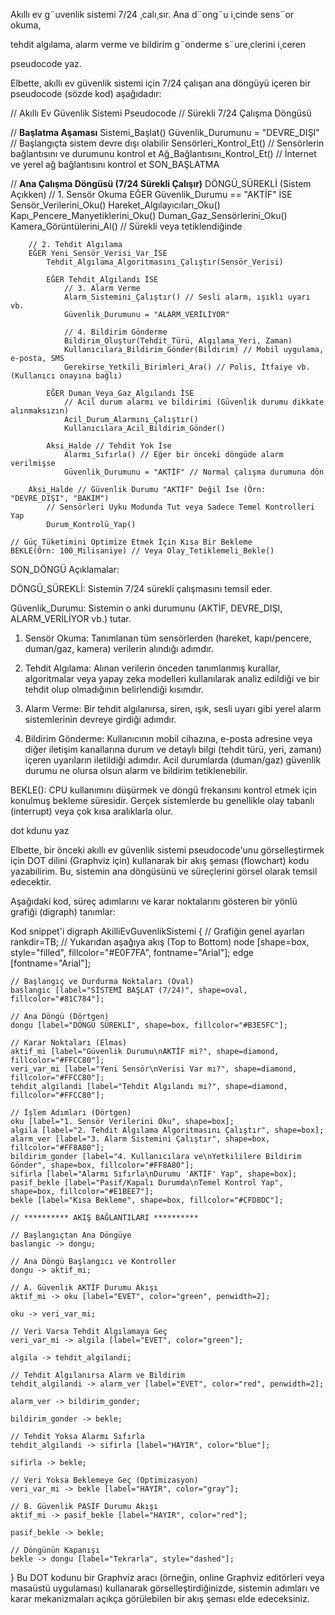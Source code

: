 Akıllı ev g¨uvenlik sistemi 7/24 ¸calı¸sır. Ana d¨ong¨u i¸cinde sens¨or okuma,

tehdit algılama, alarm verme ve bildirim g¨onderme s¨ure¸clerini i¸ceren

pseudocode yaz.

Elbette, akıllı ev güvenlik sistemi için 7/24 çalışan ana döngüyü içeren bir pseudocode (sözde kod) aşağıdadır:

// Akıllı Ev Güvenlik Sistemi Pseudocode
// Sürekli 7/24 Çalışma Döngüsü

// **Başlatma Aşaması**
Sistemi_Başlat()
    Güvenlik_Durumunu = "DEVRE_DIŞI" // Başlangıçta sistem devre dışı olabilir
    Sensörleri_Kontrol_Et() // Sensörlerin bağlantısını ve durumunu kontrol et
    Ağ_Bağlantısını_Kontrol_Et() // İnternet ve yerel ağ bağlantısını kontrol et
SON_BAŞLATMA

// **Ana Çalışma Döngüsü (7/24 Sürekli Çalışır)**
DÖNGÜ_SÜREKLİ (Sistem Açıkken)
    // 1. Sensör Okuma
    EĞER Güvenlik_Durumu == "AKTİF" İSE
        Sensör_Verilerini_Oku()
            Hareket_Algılayıcıları_Oku()
            Kapı_Pencere_Manyetiklerini_Oku()
            Duman_Gaz_Sensörlerini_Oku()
            Kamera_Görüntülerini_Al() // Sürekli veya tetiklendiğinde
        
        // 2. Tehdit Algılama
        EĞER Yeni_Sensör_Verisi_Var_İSE
            Tehdit_Algılama_Algoritmasını_Çalıştır(Sensör_Verisi)
            
            EĞER Tehdit_Algılandı İSE
                // 3. Alarm Verme
                Alarm_Sistemini_Çalıştır() // Sesli alarm, ışıklı uyarı vb.
                Güvenlik_Durumunu = "ALARM_VERİLİYOR"
                
                // 4. Bildirim Gönderme
                Bildirim_Oluştur(Tehdit_Türü, Algılama_Yeri, Zaman)
                Kullanıcılara_Bildirim_Gönder(Bildirim) // Mobil uygulama, e-posta, SMS
                Gerekirse_Yetkili_Birimleri_Ara() // Polis, İtfaiye vb. (Kullanıcı onayına bağlı)
            
            EĞER Duman_Veya_Gaz_Algılandı İSE
                // Acil durum alarmı ve bildirimi (Güvenlik durumu dikkate alınmaksızın)
                Acil_Durum_Alarmını_Çalıştır()
                Kullanıcılara_Acil_Bildirim_Gönder()
            
            Aksi_Halde // Tehdit Yok İse
                Alarmı_Sıfırla() // Eğer bir önceki döngüde alarm verilmişse
                Güvenlik_Durumunu = "AKTİF" // Normal çalışma durumuna dön
            
        Aksi_Halde // Güvenlik Durumu "AKTİF" Değil İse (Örn: "DEVRE_DIŞI", "BAKIM")
            // Sensörleri Uyku Modunda Tut veya Sadece Temel Kontrolleri Yap
            Durum_Kontrolü_Yap()
    
    // Güç Tüketimini Optimize Etmek İçin Kısa Bir Bekleme
    BEKLE(Örn: 100_Milisaniye) // Veya Olay_Tetiklemeli_Bekle()

SON_DÖNGÜ
Açıklamalar:

DÖNGÜ_SÜREKLİ: Sistemin 7/24 sürekli çalışmasını temsil eder.

Güvenlik_Durumu: Sistemin o anki durumunu (AKTİF, DEVRE_DIŞI, ALARM_VERİLİYOR vb.) tutar.

1. Sensör Okuma: Tanımlanan tüm sensörlerden (hareket, kapı/pencere, duman/gaz, kamera) verilerin alındığı adımdır.

2. Tehdit Algılama: Alınan verilerin önceden tanımlanmış kurallar, algoritmalar veya yapay zeka modelleri kullanılarak analiz edildiği ve bir tehdit olup olmadığının belirlendiği kısımdır.

3. Alarm Verme: Bir tehdit algılanırsa, siren, ışık, sesli uyarı gibi yerel alarm sistemlerinin devreye girdiği adımdır.

4. Bildirim Gönderme: Kullanıcının mobil cihazına, e-posta adresine veya diğer iletişim kanallarına durum ve detaylı bilgi (tehdit türü, yeri, zamanı) içeren uyarıların iletildiği adımdır. Acil durumlarda (duman/gaz) güvenlik durumu ne olursa olsun alarm ve bildirim tetiklenebilir.

BEKLE(): CPU kullanımını düşürmek ve döngü frekansını kontrol etmek için konulmuş bekleme süresidir. Gerçek sistemlerde bu genellikle olay tabanlı (interrupt) veya çok kısa aralıklarla olur.

dot kdunu yaz

Elbette, bir önceki akıllı ev güvenlik sistemi pseudocode'unu görselleştirmek için DOT dilini (Graphviz için) kullanarak bir akış şeması (flowchart) kodu yazabilirim. Bu, sistemin ana döngüsünü ve süreçlerini görsel olarak temsil edecektir.

Aşağıdaki kod, süreç adımlarını ve karar noktalarını gösteren bir yönlü grafiği (digraph) tanımlar:

Kod snippet'i
digraph AkilliEvGuvenlikSistemi {
    // Grafiğin genel ayarları
    rankdir=TB; // Yukarıdan aşağıya akış (Top to Bottom)
    node [shape=box, style="filled", fillcolor="#E0F7FA", fontname="Arial"];
    edge [fontname="Arial"];

    // Başlangıç ve Durdurma Noktaları (Oval)
    baslangic [label="SİSTEMİ BAŞLAT (7/24)", shape=oval, fillcolor="#81C784"];
    
    // Ana Döngü (Dörtgen)
    dongu [label="DÖNGÜ SÜREKLİ", shape=box, fillcolor="#B3E5FC"];
    
    // Karar Noktaları (Elmas)
    aktif_mi [label="Güvenlik Durumu\nAKTİF mi?", shape=diamond, fillcolor="#FFCC80"];
    veri_var_mi [label="Yeni Sensör\nVerisi Var mı?", shape=diamond, fillcolor="#FFCC80"];
    tehdit_algilandi [label="Tehdit Algılandı mı?", shape=diamond, fillcolor="#FFCC80"];
    
    // İşlem Adımları (Dörtgen)
    oku [label="1. Sensör Verilerini Oku", shape=box];
    algila [label="2. Tehdit Algılama Algoritmasını Çalıştır", shape=box];
    alarm_ver [label="3. Alarm Sistemini Çalıştır", shape=box, fillcolor="#FF8A80"];
    bildirim_gonder [label="4. Kullanıcılara ve\nYetkililere Bildirim Gönder", shape=box, fillcolor="#FF8A80"];
    sifirla [label="Alarmı Sıfırla\nDurumu 'AKTİF' Yap", shape=box];
    pasif_bekle [label="Pasif/Kapalı Durumda\nTemel Kontrol Yap", shape=box, fillcolor="#E1BEE7"];
    bekle [label="Kısa Bekleme", shape=box, fillcolor="#CFD8DC"];

    // ********** AKIŞ BAĞLANTILARI **********

    // Başlangıçtan Ana Döngüye
    baslangic -> dongu;

    // Ana Döngü Başlangıcı ve Kontroller
    dongu -> aktif_mi;

    // A. Güvenlik AKTİF Durumu Akışı
    aktif_mi -> oku [label="EVET", color="green", penwidth=2];
    
    oku -> veri_var_mi;
    
    // Veri Varsa Tehdit Algılamaya Geç
    veri_var_mi -> algila [label="EVET", color="green"];
    
    algila -> tehdit_algilandi;
    
    // Tehdit Algılanırsa Alarm ve Bildirim
    tehdit_algilandi -> alarm_ver [label="EVET", color="red", penwidth=2];
    
    alarm_ver -> bildirim_gonder;
    
    bildirim_gonder -> bekle;
    
    // Tehdit Yoksa Alarmı Sıfırla
    tehdit_algilandi -> sifirla [label="HAYIR", color="blue"];
    
    sifirla -> bekle;
    
    // Veri Yoksa Beklemeye Geç (Optimizasyon)
    veri_var_mi -> bekle [label="HAYIR", color="gray"];
    
    // B. Güvenlik PASİF Durumu Akışı
    aktif_mi -> pasif_bekle [label="HAYIR", color="red"];

    pasif_bekle -> bekle;
    
    // Döngünün Kapanışı
    bekle -> dongu [label="Tekrarla", style="dashed"];
}
Bu DOT kodunu bir Graphviz aracı (örneğin, online Graphviz editörleri veya masaüstü uygulaması) kullanarak görselleştirdiğinizde, sistemin adımları ve karar mekanizmaları açıkça görülebilen bir akış şeması elde edeceksiniz.
